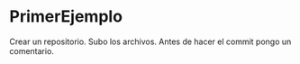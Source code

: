 # PrimerEjemplo
Crear un repositorio.
Subo los archivos.
Antes de hacer el commit pongo un comentario.


